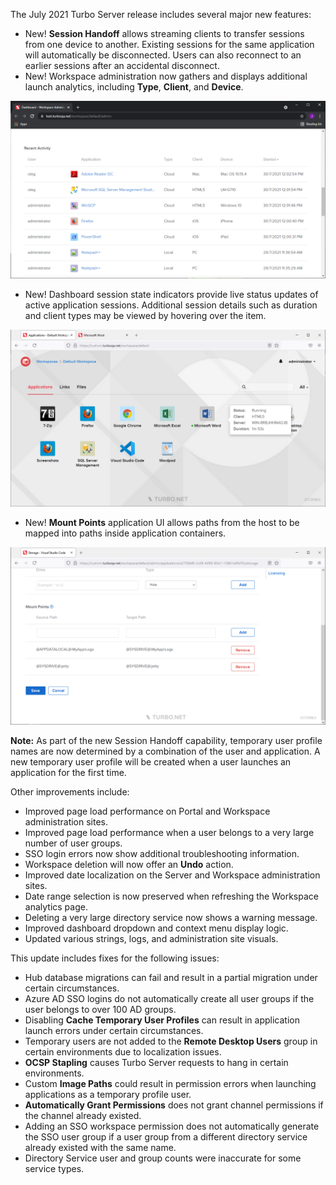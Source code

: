  The July 2021 Turbo Server release includes several major new features:

- New! **Session Handoff** allows streaming clients to transfer sessions from one device to another. Existing sessions for the same application will automatically be disconnected. Users can also reconnect to an earlier sessions after an accidental disconnect.
- New! Workspace administration now gathers and displays additional launch analytics, including **Type**, **Client**, and **Device**.

![Client Device Analytics](../../../images/client-device-analytics.png)
- New! Dashboard session state indicators provide live status updates of active application sessions. Additional session details such as duration and client types may be viewed by hovering over the item.

![Dashboard Session Running](../../../images/session-running.png)

- New! **Mount Points** application UI allows paths from the host to be mapped into paths inside application containers.

![Mount Points](../../../images/mount-point.png)

**Note:** As part of the new Session Handoff capability, temporary user profile names are now determined by a combination of the user and application. A new temporary user profile will be created when a user launches an application for the first time.

Other improvements include:

- Improved page load performance on Portal and Workspace administration sites.
- Improved page load performance when a user belongs to a very large number of user groups.
- SSO login errors now show additional troubleshooting information.
- Workspace deletion will now offer an **Undo** action.
- Improved date localization on the Server and Workspace administration sites.
- Date range selection is now preserved when refreshing the Workspace analytics page.
- Deleting a very large directory service now shows a warning message.
- Improved dashboard dropdown and context menu display logic.
- Updated various strings, logs, and administration site visuals.

This update includes fixes for the following issues:

- Hub database migrations can fail and result in a partial migration under certain circumstances.
- Azure AD SSO logins do not automatically create all user groups if the user belongs to over 100 AD groups.
- Disabling **Cache Temporary User Profiles** can result in application launch errors under certain circumstances.
- Temporary users are not added to the **Remote Desktop Users** group in certain environments due to localization issues.
- **OCSP Stapling** causes Turbo Server requests to hang in certain environments.
- Custom **Image Paths** could result in permission errors when launching applications as a temporary profile user.
- **Automatically Grant Permissions** does not grant channel permissions if the channel already existed.
- Adding an SSO workspace permission does not automatically generate the SSO user group if a user group from a different directory service already existed with the same name.
- Directory Service user and group counts were inaccurate for some service types.



